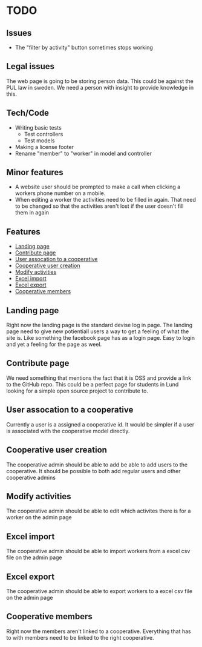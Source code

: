 # TODO

## Issues

* The "filter by activity" button sometimes stops working

## Legal issues

The web page is going to be storing person data. This could be against the PUL law in sweden. We need a person with insight to provide knowledge in this. 

## Tech/Code

* Writing basic tests
  - Test controllers
  - Test models
* Making a license footer
* Rename "member" to "worker" in model and controller

## Minor features

* A website user should be prompted to make a call when clicking a workers phone number on a mobile.
* When editing a worker the activities need to be filled in again. That need to be changed so that the activities aren't lost if the user doesn't fill them in again


## Features

* [Landing page](#landing-page)
* [Contribute page](#contribute-page)
* [User assocation to a cooperative](#user-assocation-to-a-cooperative)
* [Cooperative user creation](#cooperative-user-creation)
* [Modify activities](#modify-activities)
* [Excel import](#excel-import)
* [Excel export](#excel-export)
* [Cooperative members](#cooperative-members)


## Landing page

Right now the landing page is the standard devise log in page. The landing page need to give new potientiall users a way to get a feeling of what the site is. Like something the facebook page has as a login page. Easy to login and yet a feeling for the page as weel. 

## Contribute page

We need something that mentions the fact that it is OSS and provide a link to the GitHub repo. This could be a perfect page for students in Lund looking for a simple open source project to contribute to. 

## User assocation to a cooperative

Currently a user is a assigned a cooperative id. It would be simpler if a user is associated with the cooperative model directly.

## Cooperative user creation

The cooperative admin should be able to add be able to add users to the cooperative. It should be possible to both add regular users and other cooperative admins

## Modify activities

The cooperative admin should be able to edit which activites there is for a worker on the admin page

## Excel import

The cooperative admin should be able to import workers from a excel csv file on the admin page

## Excel export

The cooperative admin should be able to export workers to a excel csv file on the admin page

## Cooperative members

Right now the members aren't linked to a cooperative. Everything that has to with members need to be linked to the right cooperative.
